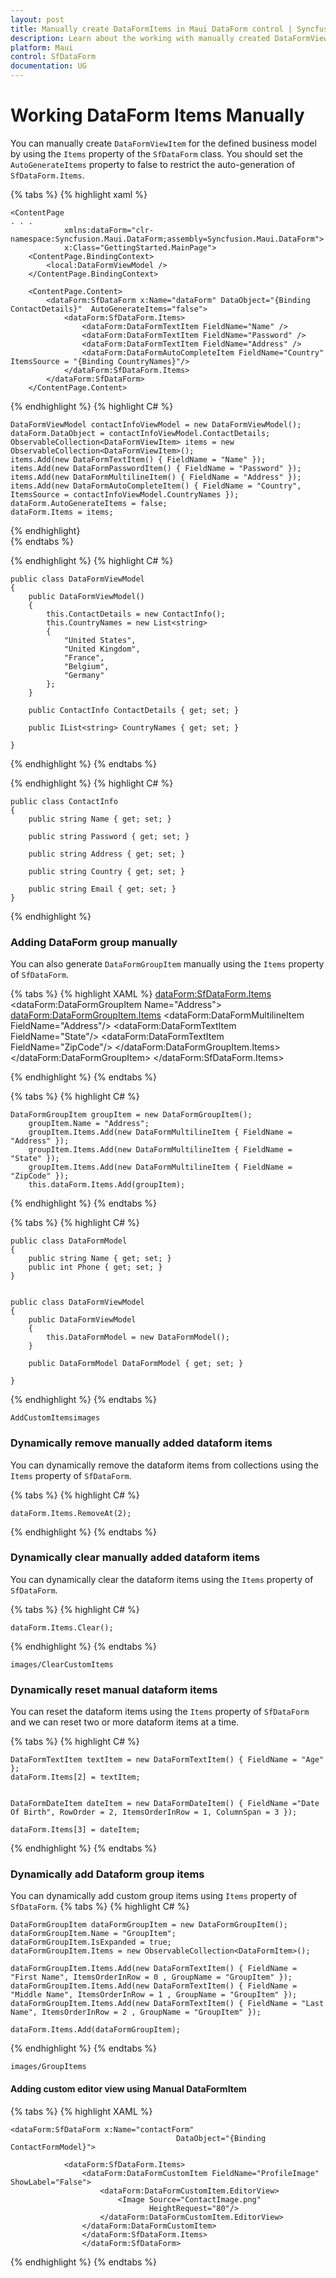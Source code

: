 ```yaml
---
layout: post
title: Manually create DataFormItems in Maui DataForm control | Syncfusion
description: Learn about the working with manually created DataFormViewItems in Syncfusion .NET MAUI DataForm(SfDataForm) control in mobile and desktop applications.
platform: Maui
control: SfDataForm
documentation: UG
---
```


# Working DataForm Items Manually

You can manually create `DataFormViewItem` for the defined business model by using the `Items` property of the `SfDataForm` class. You should set the `AutoGenerateItems` property to false to restrict the auto-generation of `SfDataForm.Items`. 

{% tabs %}
{% highlight xaml %}
   
    <ContentPage 
    . . . 
                xmlns:dataForm="clr-namespace:Syncfusion.Maui.DataForm;assembly=Syncfusion.Maui.DataForm">
                x:Class="GettingStarted.MainPage">
        <ContentPage.BindingContext>
            <local:DataFormViewModel />
        </ContentPage.BindingContext>

        <ContentPage.Content>
            <dataForm:SfDataForm x:Name="dataForm" DataObject="{Binding ContactDetails}"  AutoGenerateItems="false"> 
                <dataForm:SfDataForm.Items> 
                    <dataForm:DataFormTextItem FieldName="Name" /> 
                    <dataForm:DataFormTextItem FieldName="Password" /> 
                    <dataForm:DataFormTextItem FieldName="Address" /> 
                    <dataForm:DataFormAutoCompleteItem FieldName="Country"  ItemsSource = "{Binding CountryNames}"/> 
                </dataForm:SfDataForm.Items> 
            </dataForm:SfDataForm>
        </ContentPage.Content>
</ContentPage>
{% endhighlight %}
{% highlight C# %}

    DataFormViewModel contactInfoViewModel = new DataFormViewModel(); 
    dataForm.DataObject = contactInfoViewModel.ContactDetails; 
    ObservableCollection<DataFormViewItem> items = new ObservableCollection<DataFormViewItem>(); 
    items.Add(new DataFormTextItem() { FieldName = "Name" }); 
    items.Add(new DataFormPasswordItem() { FieldName = "Password" }); 
    items.Add(new DataFormMultilineItem() { FieldName = "Address" }); 
    items.Add(new DataFormAutoCompleteItem() { FieldName = "Country", ItemsSource = contactInfoViewModel.CountryNames }); 
    dataForm.AutoGenerateItems = false; 
    dataForm.Items = items;

{% endhighlight}   
{% endtabs %} 

{% endhighlight %}
{% highlight C# %}

    public class DataFormViewModel
    {
        public DataFormViewModel()
        {
            this.ContactDetails = new ContactInfo();
            this.CountryNames = new List<string>
            {
                "United States",
                "United Kingdom",
                "France",
                "Belgium",
                "Germany"
            };
        }

        public ContactInfo ContactDetails { get; set; }

        public IList<string> CountryNames { get; set; }

    }

{% endhighlight %}
{% endtabs %}

{% endhighlight %}
{% highlight C# %}

    public class ContactInfo
    {
        public string Name { get; set; }

        public string Password { get; set; }

        public string Address { get; set; }

        public string Country { get; set; }

        public string Email { get; set; }
    }

{% endhighlight %}

### Adding DataForm group manually
You can also generate `DataFormGroupItem` manually using the `Items` property of `SfDataForm`.

{% tabs %}
{% highlight XAML %}
    <dataForm:SfDataForm.Items>
            <dataForm:DataFormGroupItem Name="Address">
                    <dataForm:DataFormGroupItem.Items>
                        <dataForm:DataFormMultilineItem FieldName="Address"/>
                        <dataForm:DataFormTextItem FieldName="State"/>
                        <dataForm:DataFormTextItem FieldName="ZipCode"/>
                    </dataForm:DataFormGroupItem.Items>
        </dataForm:DataFormGroupItem>
    </dataForm:SfDataForm.Items>
    

{% endhighlight %}
{% endtabs %}

{% tabs %}
{% highlight C# %}

    DataFormGroupItem groupItem = new DataFormGroupItem();
        groupItem.Name = "Address";
        groupItem.Items.Add(new DataFormMultilineItem { FieldName = "Address" });
        groupItem.Items.Add(new DataFormMultilineItem { FieldName = "State" });
        groupItem.Items.Add(new DataFormMultilineItem { FieldName = "ZipCode" });
        this.dataForm.Items.Add(groupItem);

{% endhighlight %}
{% endtabs %}

{% tabs %}
{% highlight C# %}

    public class DataFormModel
    {
        public string Name { get; set; }
        public int Phone { get; set; }
    }


    public class DataFormViewModel
    {
        public DataFormViewModel
        {
            this.DataFormModel = new DataFormModel();
        }

        public DataFormModel DataFormModel { get; set; }
        
    }
{% endhighlight %}
{% endtabs %}

`AddCustomItemsimages`

### Dynamically remove manually added dataform items
You can dynamically remove the dataform items from collections using the `Items` property of `SfDataForm`.

{% tabs %}
{% highlight C# %}

    dataForm.Items.RemoveAt(2);

{% endhighlight %}
{% endtabs %}


### Dynamically clear manually added dataform items
You can dynamically clear the dataform items using the `Items` property of `SfDataForm`.

{% tabs %}
{% highlight C# %}

    dataForm.Items.Clear();

{% endhighlight %}
{% endtabs %}

`images/ClearCustomItems`

### Dynamically reset manual dataform items
You can reset the dataform items using the `Items` property of `SfDataForm` and we can reset two or more dataform items at a time.

{% tabs %}
{% highlight C# %}

    DataFormTextItem textItem = new DataFormTextItem() { FieldName = "Age" };
    dataForm.Items[2] = textItem;
    
    
    DataFormDateItem dateItem = new DataFormDateItem() { FieldName ="Date Of Birth", RowOrder = 2, ItemsOrderInRow = 1, ColumnSpan = 3 });

    dataForm.Items[3] = dateItem;
    
{% endhighlight %}
{% endtabs %}


### Dynamically add Dataform group items
You can dynamically add custom group items using `Items` property of `SfDataForm`.
{% tabs %}
{% highlight C# %}

    DataFormGroupItem dataFormGroupItem = new DataFormGroupItem();
    dataFormGroupItem.Name = "GroupItem";
    dataFormGroupItem.IsExpanded = true;
    dataFormGroupItem.Items = new ObservableCollection<DataFormItem>();

    dataFormGroupItem.Items.Add(new DataFormTextItem() { FieldName = "First Name", ItemsOrderInRow = 0 , GroupName = "GroupItem" });
    dataFormGroupItem.Items.Add(new DataFormTextItem() { FieldName = "Middle Name", ItemsOrderInRow = 1 , GroupName = "GroupItem" });
    dataFormGroupItem.Items.Add(new DataFormTextItem() { FieldName = "Last Name", ItemsOrderInRow = 2 , GroupName = "GroupItem" });

    dataForm.Items.Add(dataFormGroupItem);
{% endhighlight %}
{% endtabs %}

`images/GroupItems`

#### Adding custom editor view using Manual DataFormItem

{% tabs %}
{% highlight XAML %}

    <dataForm:SfDataForm x:Name="contactForm"
                                         DataObject="{Binding ContactFormModel}">
                
                <dataForm:SfDataForm.Items>
                    <dataForm:DataFormCustomItem FieldName="ProfileImage" ShowLabel="False">
                        <dataForm:DataFormCustomItem.EditorView>
                            <Image Source="ContactImage.png"
                                   HeightRequest="80"/>
                        </dataForm:DataFormCustomItem.EditorView>
                    </dataForm:DataFormCustomItem>
                    </dataForm:SfDataForm.Items>
                    </dataForm:SfDataForm>

{% endhighlight %}
{% endtabs %}

